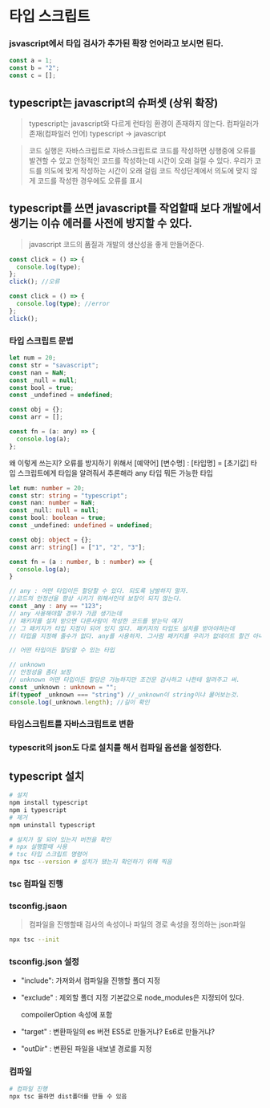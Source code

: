 # 타입 스크립트

### jsvascript에서 타입 검사가 추가된 확장 언어라고 보시면 된다.

```js
const a = 1;
const b = "2";
const c = [];
```

## typescript는 javascript의 슈퍼셋 (상위 확장)

> typescript는 javascript와 다르게 런타임 환경이 존재하지 않는다.
> 컴파일러가 존재(컴파일러 언어)
> typescript -> javascript

> 코드 실행은 자바스크립트로
> 자바스크립트로 코드를 작성하면 싱행중에 오류를 발견할 수 있고
> 안정적인 코드를 작성하는데 시간이 오래 걸릴 수 있다.
> 우리가 코드를 의도에 맞게 작성하는 시간이 오래 걸림
> 코드 작성단계에서 의도에 맞지 않게 코드를 작성한 경우에도 오류를 표시

## typescript를 쓰면 javascript를 작업할때 보다 개발에서 생기는 이슈 에러를 사전에 방지할 수 있다.

> javascript 코드의 품질과 개발의 생산성을 좋게 만들어준다.

```js
const click = () => {
  console.log(type);
};
click(); //오류
```

```ts
const click = () => {
  console.log(type); //error
};
click();
```

### 타입 스크립트 문법

```js
let num = 20;
const str = "savascript";
const nan = NaN;
const _null = null;
const bool = true;
const _undefined = undefined;

const obj = {};
const arr = [];

const fn = (a: any) => {
  console.log(a);
};
```

왜 이렇게 쓰는지? 오류를 방지하기 위해서
[예약어] [변수명] : [타입명] = [초기값]
타입 스크립트에게 타입을 알려줘서 추론해라
any 타입 뭐든 가능한 타입

```ts
let num: number = 20;
const str: string = "typescript";
const nan: number = NaN;
const _null: null = null;
const bool: boolean = true;
const _undefined: undefined = undefined;

const obj: object = {};
const arr: string[] = ["1", "2", "3"];

const fn = (a : number, b : number) => {
  console.log(a);
}

// any : 어떤 타입이든 할당할 수 있다. 되도록 남발하지 말자.
//코드의 안정선을 향상 시키기 위해서인데 보장이 되지 않는다.
const _any : any == "123";
// any 사용해야할 경우가 가끔 생기는데
// 패키지를 설치 받으면 다른사람이 작성한 코드를 받는닥 얘기
// 그 패키지가 타입 지정이 되어 있지 않다. 패키지의 타입도 설치를 받아야하는데
// 타입을 지정해 줄수가 없다. any를 사용하자. 그사람 패키지를 우리가 없데이트 할건 아니기 때문에

// 어떤 타입이든 할당할 수 있는 타입

// unknown
// 안정성을 좀더 보장
// unknown 어떤 타입이든 할당은 가능하지만 조건문 검사하고 나한테 알려주고 써.
const _unknown : unknown = "";
if(typeof _unknown === "string") //_unknown이 string이냐 물어보는것.
console.log(_unknown.length); //길이 확인
```

### 타입스크립트를 자바스크립트로 변환

### typescrit의 json도 다로 설치를 해서 컴파일 옵션을 설정한다.

## typescript 설치

```sh
# 설치
npm install typescript
npm i typescript
# 제거
npm uninstall typescript

# 설치가 잘 되어 있는지 버전을 확인
# npx 실행할때 사용
# tsc 타입 스크립트 명령어
npx tsc --version # 설치가 됐는지 확인하기 위해 찍음
```

### tsc 컴파일 진행

### tsconfig.jsaon

> 컴파일을 진행할때 검사의 속성이나 파일의 경로 속성을 정의하는 json파일

```sh
npx tsc --init
```

### tsconfig.json 설정

- "include": 가져와서 컴파일을 진행할 폴더 지정
- "exclude" : 제외할 폴더 지정 기본값으로 node_modules은 지정되어 있다.

  compoilerOption 속성에 포함

- "target" : 변환파일의 es 버전 ES5로 만들거냐? Es6로 만들거냐?
- "outDir" : 변환된 파일을 내보낼 경로를 지정
<!-- ./ 현재경로 폴더를 찾는데 this가 없으면 this라는 폴더를 만들어서 변환된 파일을 넣어줘 -->

### 컴파일

```sh
# 컴파일 진행
npx tsc 을하면 dist폴더를 만들 수 있음

```
